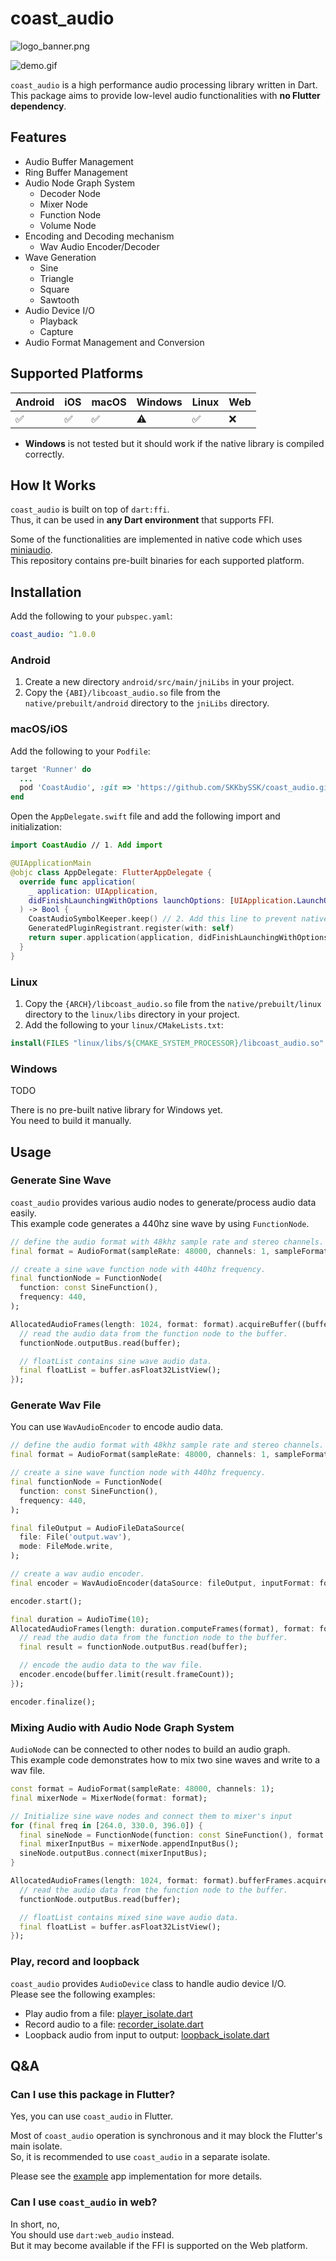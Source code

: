 # coast_audio

![logo_banner.png](resources/logo_banner.png)

![demo.gif](resources/demo.gif)

`coast_audio` is a high performance audio processing library written in Dart.\
This package aims to provide low-level audio functionalities with **no Flutter dependency**.

## Features

- Audio Buffer Management
- Ring Buffer Management
- Audio Node Graph System
  - Decoder Node
  - Mixer Node
  - Function Node
  - Volume Node
- Encoding and Decoding mechanism
  - Wav Audio Encoder/Decoder
- Wave Generation
  - Sine
  - Triangle
  - Square
  - Sawtooth
- Audio Device I/O
  - Playback
  - Capture
- Audio Format Management and Conversion

## Supported Platforms

| Android | iOS | macOS | Windows | Linux | Web |
| ------- | --- | ----- | ------- | ----- | --- |
| ✅      | ✅  | ✅    | ⚠️      | ✅    | ❌  |

- **Windows** is not tested but it should work if the native library is compiled correctly.

## How It Works

`coast_audio` is built on top of `dart:ffi`.\
Thus, it can be used in **any Dart environment** that supports FFI.

Some of the functionalities are implemented in native code which uses [miniaudio](https://miniaud.io).\
This repository contains pre-built binaries for each supported platform.

## Installation

Add the following to your `pubspec.yaml`:

```yaml
coast_audio: ^1.0.0
```

### Android

1. Create a new directory `android/src/main/jniLibs` in your project.
2. Copy the `{ABI}/libcoast_audio.so` file from the `native/prebuilt/android` directory to the `jniLibs` directory.

### macOS/iOS

Add the following to your `Podfile`:

```ruby
target 'Runner' do
  ...
  pod 'CoastAudio', :git => 'https://github.com/SKKbySSK/coast_audio.git', :tag => '1.0.0':
end
```

Open the `AppDelegate.swift` file and add the following import and initialization:

```swift
import CoastAudio // 1. Add import

@UIApplicationMain
@objc class AppDelegate: FlutterAppDelegate {
  override func application(
    _ application: UIApplication,
    didFinishLaunchingWithOptions launchOptions: [UIApplication.LaunchOptionsKey: Any]?
  ) -> Bool {
    CoastAudioSymbolKeeper.keep() // 2. Add this line to prevent native symbols from being stripped
    GeneratedPluginRegistrant.register(with: self)
    return super.application(application, didFinishLaunchingWithOptions: launchOptions)
  }
}

```

### Linux

1. Copy the `{ARCH}/libcoast_audio.so` file from the `native/prebuilt/linux` directory to the `linux/libs` directory in your project.
2. Add the following to your `linux/CMakeLists.txt`:

```cmake
install(FILES "linux/libs/${CMAKE_SYSTEM_PROCESSOR}/libcoast_audio.so" DESTINATION "${INSTALL_BUNDLE_LIB_DIR}" COMPONENT Runtime)
```

### Windows

TODO

There is no pre-built native library for Windows yet.\
You need to build it manually.

## Usage

### Generate Sine Wave

`coast_audio` provides various audio nodes to generate/process audio data easily.\
This example code generates a 440hz sine wave by using `FunctionNode`.

```dart
// define the audio format with 48khz sample rate and stereo channels.
final format = AudioFormat(sampleRate: 48000, channels: 1, sampleFormat: SampleFormat.int16);

// create a sine wave function node with 440hz frequency.
final functionNode = FunctionNode(
  function: const SineFunction(),
  frequency: 440,
);

AllocatedAudioFrames(length: 1024, format: format).acquireBuffer((buffer) {
  // read the audio data from the function node to the buffer.
  functionNode.outputBus.read(buffer);

  // floatList contains sine wave audio data.
  final floatList = buffer.asFloat32ListView();
});
```

### Generate Wav File

You can use `WavAudioEncoder` to encode audio data.

```dart
// define the audio format with 48khz sample rate and stereo channels.
final format = AudioFormat(sampleRate: 48000, channels: 1, sampleFormat: SampleFormat.int16);

// create a sine wave function node with 440hz frequency.
final functionNode = FunctionNode(
  function: const SineFunction(),
  frequency: 440,
);

final fileOutput = AudioFileDataSource(
  file: File('output.wav'),
  mode: FileMode.write,
);

// create a wav audio encoder.
final encoder = WavAudioEncoder(dataSource: fileOutput, inputFormat: format);

encoder.start();

final duration = AudioTime(10);
AllocatedAudioFrames(length: duration.computeFrames(format), format: format).acquireBuffer((buffer) {
  // read the audio data from the function node to the buffer.
  final result = functionNode.outputBus.read(buffer);

  // encode the audio data to the wav file.
  encoder.encode(buffer.limit(result.frameCount));
});

encoder.finalize();
```

### Mixing Audio with Audio Node Graph System

`AudioNode` can be connected to other nodes to build an audio graph.\
This example code demonstrates how to mix two sine waves and write to a wav file.

```dart
const format = AudioFormat(sampleRate: 48000, channels: 1);
final mixerNode = MixerNode(format: format);

// Initialize sine wave nodes and connect them to mixer's input
for (final freq in [264.0, 330.0, 396.0]) {
  final sineNode = FunctionNode(function: const SineFunction(), format: format, frequency: freq);
  final mixerInputBus = mixerNode.appendInputBus();
  sineNode.outputBus.connect(mixerInputBus);
}

AllocatedAudioFrames(length: 1024, format: format).bufferFrames.acquireBuffer((buffer) {
  // read the audio data from the function node to the buffer.
  functionNode.outputBus.read(buffer);

  // floatList contains mixed sine wave audio data.
  final floatList = buffer.asFloat32ListView();
});
```

### Play, record and loopback

`coast_audio` provides `AudioDevice` class to handle audio device I/O.\
Please see the following examples:

- Play audio from a file: [player_isolate.dart](example/lib/isolates/player_isolate.dart)
- Record audio to a file: [recorder_isolate.dart](example/lib/isolates/recorder_isolate.dart)
- Loopback audio from input to output: [loopback_isolate.dart](example/lib/isolates/loopback_isolate.dart)

## Q&A

### Can I use this package in Flutter?

Yes, you can use `coast_audio` in Flutter.

Most of `coast_audio` operation is synchronous and it may block the Flutter's main isolate.\
So, it is recommended to use `coast_audio` in a separate isolate.

Please see the [example](example) app implementation for more details.

### Can I use `coast_audio` in web?

In short, no,\
You should use `dart:web_audio` instead.\
But it may become available if the FFI is supported on the Web platform.
